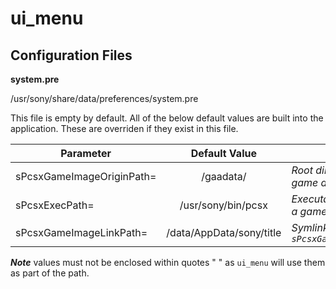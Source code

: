 # ui_menu

## Configuration Files
**system.pre**

/usr/sony/share/data/preferences/system.pre

This file is empty by default. All of the below default values are built into the application. These are overriden if they exist in this file.

| Parameter | Default Value | Comment |
| - | :-: | - |
|sPcsxGameImageOriginPath=|/gaadata/|*Root directory for the integer based game directories*|
|sPcsxExecPath=|/usr/sony/bin/pcsx|*Executable launched when starting a game or resuming a save point*|
|sPcsxGameImageLinkPath=|/data/AppData/sony/title|*Symlink location. Links to `sPcsxGameImageOriginPath/{GAME_ID}`*|


__*Note*__ values must not be enclosed within quotes " " as `ui_menu` will use them as part of the path.
